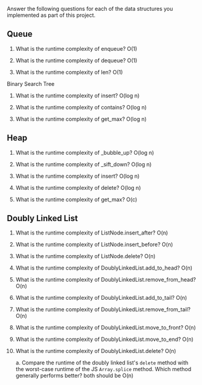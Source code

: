 Answer the following questions for each of the data structures you implemented as part of this project.

## Queue
1. What is the runtime complexity of enqueue? O(1)

2. What is the runtime complexity of dequeue? O(1) 

3. What is the runtime complexity of len? O(1) 

Binary Search Tree
1. What is the runtime complexity of insert? O(log n)

2. What is the runtime complexity of contains? O(log n)

3. What is the runtime complexity of get_max? O(log n)

## Heap
1. What is the runtime complexity of _bubble_up? O(log n)

2. What is the runtime complexity of _sift_down? O(log n)

3. What is the runtime complexity of insert? O(log n)

4. What is the runtime complexity of delete? O(log n)

5. What is the runtime complexity of get_max? O(c)

## Doubly Linked List
1. What is the runtime complexity of ListNode.insert_after? O(n)

2. What is the runtime complexity of ListNode.insert_before? O(n)

3. What is the runtime complexity of ListNode.delete? O(n)

4. What is the runtime complexity of DoublyLinkedList.add_to_head? O(n)

5. What is the runtime complexity of DoublyLinkedList.remove_from_head? O(n)

6. What is the runtime complexity of DoublyLinkedList.add_to_tail? O(n)

7. What is the runtime complexity of DoublyLinkedList.remove_from_tail? O(n)

8. What is the runtime complexity of DoublyLinkedList.move_to_front? O(n)

9. What is the runtime complexity of DoublyLinkedList.move_to_end? O(n)

10. What is the runtime complexity of DoublyLinkedList.delete? O(n)

    a. Compare the runtime of the doubly linked list's `delete` method with the worst-case runtime of the JS `Array.splice` method. Which method generally performs better?
    both should be O(n)